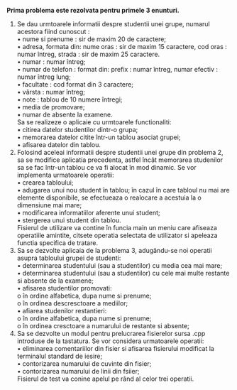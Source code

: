 <b> Prima problema este rezolvata pentru primele 3 enunturi. </b> <br>
1. Se dau urmtoarele informatii despre studentii unei grupe,
numarul acestora fiind cunoscut :<br>
• nume si prenume : sir de maxim 20 de caractere; <br>
• adresa, formata din: nume oras : sir de maxim 15 caractere, cod oras : numar întreg, strada : sir de maxim 25 caractere.<br>
• numar : numar întreg;<br>
• numar de telefon : format din: prefix : numar întreg, numar efectiv : numar întreg lung;<br>
• facultate : cod format din 3 caractere;<br>
• vârsta : numar întreg;<br>
• note : tablou de 10 numere întregi;<br>
• media de promovare;<br>
• numar de absente la examene.<br>
Sa se realizeze o aplicaie cu urmtoarele functionaliti:<br>
• citirea datelor studentilor dintr-o grupa;<br>
• memorarea datelor citite într-un tablou asociat grupei;<br>
• afisarea datelor din tablou.
2. Folosind aceleai informatii despre studentii unei grupe din
problema 2, sa se modifice aplicatia precedenta, astfel încât memorarea studenilor sa se
fac într-un tablou ce va fi alocat în mod dinamic. Se vor implementa urmatoarele
operatii:<br>
• crearea tabloului;<br>
• adugarea unui nou student în tablou; în cazul în care tabloul nu mai are elemente
disponibile, se efectueaza o realocare a acestuia la o dimensiune mai mare;<br>
• modificarea informatiilor aferente unui student;<br>
• stergerea unui student din tablou.<br>
Fisierul de utilizare va contine în funcia main un meniu care afiseaza operatiile amintite,
citsete operatia selectata de utilizator si apeleaza functia specifica de tratare.
3. Sa se dezvolte aplicaia de la problema 3, adugându-se noi operatii asupra tabloului
grupei de studenti:<br>
• determinarea studentului (sau a studentilor) cu media cea mai mare;<br>
• determinarea studentului (sau a studentilor) cu cele mai multe restante si absente
de la examene;<br>
• afisarea studentilor promovati:<br>
  o în ordine alfabetica, dupa nume si prenume;<br>
  o în ordinea descresctoare a mediilor;<br>
• afiarea studenilor restantieri:<br>
  o în ordine alfabetica, dupa nume si prenume;<br>
  o în ordinea cresctoare a numarului de restante si absente;
4. Sa se dezvolte un modul pentru prelucrarea fisierelor sursa .cpp
introduse de la tastatura. Se vor considera urmatoarele operatii:<br>
• eliminarea comentariilor din fisier si afisarea fisierului modificat la terminalul
standard de iesire;<br>
• contorizarea numarului de cuvinte din fisier;<br>
• contorizarea numarului de linii din fsiier;<br>
Fisierul de test va conine apelul pe rând al celor trei operatii.<br>
